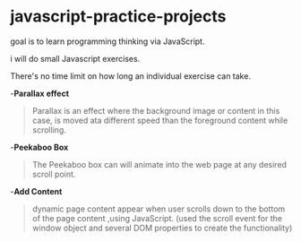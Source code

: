 # javascript-practice-projects

goal is to learn programming thinking via JavaScript.

i will do small Javascript exercises.
 
There's no time limit on how long an individual exercise can take.

-**Parallax effect**
>Parallax is an effect where the background image or content in this case, is moved ata different speed than the 
foreground content while scrolling.

-**Peekaboo Box**
>The Peekaboo box can will animate into the web page at any desired scroll point.

-**Add Content**
>dynamic page content appear when user scrolls down to the bottom of the page content ,using JavaScript. 
 (used the scroll event for the window object and several DOM properties to create the functionality) 
